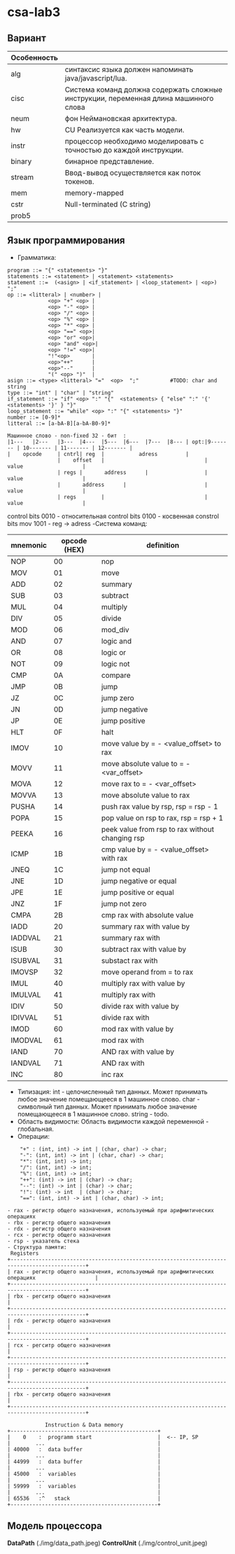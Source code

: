 # csa-lab3

## Вариант 
| Особенность             |                                  |
|-------------------------|----------------------------------|
| alg                     | синтаксис языка должен напоминать java/javascript/lua.                               |
| cisc                    | Система команд должна содержать сложные инструкции, переменная длина машинного слова |
| neum                    | фон Неймановская архитектура.                                                        |
| hw                      | CU Реализуется как часть модели.                                                     |
| instr                   | процессор необходимо моделировать с точностью до каждой инструкции.                  |
| binary                  | бинарное представление.                                                              |
| stream                  | Ввод-вывод осуществляется как поток токенов.                                         |
| mem                     | memory-mapped                                                                        |
| cstr                    | Null-terminated (C string)                                                           |
| prob5                   |                                                                                      |


## Язык программирования 
- Грамматика:
``` ebnf
program ::= "{" <statements> "}"
statements ::= <statement> | <statement> <statements>
statement ::=  (<asign> | <if_statement> | <loop_statement> | <op>) ";"
op ::= <litteral> | <number> |
             <op> "+" <op> | 
             <op> "-" <op> |
             <op> "/" <op> |
             <op> "%" <op> |
             <op> "*" <op> |
             <op> "==" <op>|
             <op> "or" <op>|
             <op> "and" <op>|
             <op> "!=" <op>|
             "!"<op>       |
             <op>"++"      |
             <op>"--"      |
             "(" <op> ")"  |
asign ::= <type> <litteral> "="  <op>  ";"          #TODO: char and string
type ::= "int" | "char" | "string" 
if_statement ::= "if" <op> ":" "{"  <statements> { "else" ":" '{' <statements> '}' } "}"
loop_statement ::= "while" <op> ":" "{" <statements> "}"
number ::= [0-9]*
litteral ::= [a-bA-B][a-bA-B0-9]*
```
```
Машинное слово - non-fixed 32 - бит  : 
|1---   |2---   |3---  |4---  |5---  |6---  |7---  |8--- | opt:|9------- | 10------- | 11------- | 12------- | 
|    opcode     | cntrl| reg  |           adress         |                               
                |    offset   |                                |                     value                   |
                | regs |       address      |                  |                     value                   |
                |       address      |                         |                     value                   |
                | regs        |                                |                     value                   |  
```

control bits 0010 - относительная
control bits 0100 - косвенная
constrol bits mov 1001 - reg -> adress
-Система команд:

| mnemonic | opcode (HEX) | definition |
| ------  | ------------  | ----------- | 
| NOP | 00 | nop |
| MOV | 01 | move |
| ADD | 02 | summary |
| SUB | 03 | subtract |
| MUL | 04 | multiply |
| DIV | 05 | divide |
| MOD | 06 | mod_div |
| AND | 07 | logic and |
| OR | 08 | logic or |
| NOT | 09 | logic not |
| CMP | 0A | compare | 
| JMP | 0B | jump | 
| JZ | 0C | jump zero |
| JN | 0D | jump negative |
| JP | 0E | jump positive |
| HLT| 0F | halt |
| IMOV | 10 | move value by <adress> = <rbp> - <value_offset> to rax|
| MOVV | 11 | move absolute value to <adress> = <rbp> - <var_offset> |
| MOVA | 12 | move rax to <adress> = <rbp> - <var_offset> |
| MOVVA | 13 | move absolute value to rax |
| PUSHA | 14 | push rax value by rsp, rsp = rsp - 1 |
| POPA | 15 | pop value on rsp to rax, rsp = rsp + 1 |
| PEEKA | 16 | peek value from rsp to rax without changing rsp|
| ICMP | 1B | cmp value by <adress> = <rbp> - <value_offset> with rax|
| JNEQ | 1C | jump not equal|
| JNE | 1D | jump negative or equal|
| JPE | 1E | jump positive or equal |
| JNZ | 1F | jump not zero |
| CMPA | 2B | cmp rax with absolute value |
| IADD | 20 | summary rax with value by <adress> |
| IADDVAL | 21 | summary rax with <value>  |
| ISUB | 30 | subtract rax with value by <adress>|
| ISUBVAL | 31 | substact rax with <value>  |
| IMOVSP | 32 | move operand from <adress> = <rsp> to rax |
| IMUL | 40 | multiply rax with value by <adress>|
| IMULVAL | 41 | multiply rax with <value>  |
| IDIV| 50 | divide rax with value by <adress> |
| IDIVVAL | 51 | divide rax with <value>  |
| IMOD | 60 | mod rax with value by <adress> |
| IMODVAL | 61 | mod rax with <value>  |
| IAND | 70 | AND rax with value by <adress>  |
| IANDVAL | 71 | AND rax with <value>  |
| INC | 80 | inc rax | 


- Типизация:
    int - целочисленный тип данных. Может принимать любое значение помещающееся в 1 машинное слово.
    char - символный тип данных. Может принимать любое значение помещающееся в 1 машинное слово.
    string - todo.
- Область видимости:
    Область видимости каждой переменной - глобальная.
- Операции:
```
    "+" : (int, int) -> int | (char, char) -> char;  
    "-": (int, int) -> int | (char, char) -> char;
    "*": (int, int) -> int;
    "/": (int, int) -> int;
    "%": (int, int) -> int;
    "++": (int) -> int | (char) -> char;
    "--": (int) -> int | (char) -> char;
    "!": (int) -> int  | (char) -> char;
    "==": (int, int) -> int | (char, char) -> int;
```


```
- rax - регистр общего назначения, используемый при арифмитических операциях
- rbx - регистр общего назначения
- rdx - регистр общего назначения
- rcx - регистр общего назначения
- rsp - указатель стека
- Структура памяти:
 Registers
+----------------------------------------------------------------------------------------------+
| rax - регистр общего назначения, используемый при арифмитических операциях                   |
+----------------------------------------------------------------------------------------------+
| rbx - регситр общего назначения                                                              |
+----------------------------------------------------------------------------------------------+
| rdx - регистр общего назначения                                                              |
+----------------------------------------------------------------------------------------------+
| rcx - регситр общего назначения                                                              |
+----------------------------------------------------------------------------------------------+
| rsp - регистр общего назначения                                                              |
+----------------------------------------------------------------------------------------------+
| rbx - регситр общего назначения                                                              |
+----------------------------------------------------------------------------------------------+

            Instruction & Data memory
+-----------------------------------------------+
|    0    :  programm start                     |  <-- IP, SP
|        ...                                    |
| 40000   :  data buffer                        |
|        ...                                    |
| 44999   :  data buffer                        |
|        ...                                    |
| 45000   :  variables                          |
|        ...                                    |
| 59999   :  variables                          |
|        ...                                    |
| 65536   :^   stack                            |
+-----------------------------------------------+
```

## Модель процессора
**DataPath**
(./img/data_path.jpeg)
**ControlUnit**
(./img/control_unit.jpeg)
